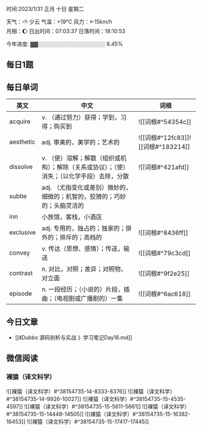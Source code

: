 

时间:2023/1/31 正月 十日 星期二

天气：⛅️  少云 气温：+19°C 风力：←15km/h  
月相：🌔 日出时间：07:03:37 日落时间：18:10:53

今年进度: ▓▓░░░░░░░░░░░░░░░░░░ 8.45%


## 每日1题


## 每日单词

| 英文      | 中文                                                                                        | 词根                               |
| --------- | ------------------------------------------------------------------------------------------- | ---------------------------------- |
| acquire   | v. （通过努力）获得；学到，习得；购买到                                                     | ![[词根#^54354c]]                  |
| aesthetic | adj. 审美的，美学的；艺术的                                                                 | ![[词根#^12fc83]]![[词根#^183214]] |
| dissolve  | v. （使）溶解；解散（组织或机构）；解除（关系或协议）；（使）消失；（以化学手段）去除，分散 | ![[词根#^421afd]]                  |
| subtle    | adj. （尤指变化或差别）微妙的，细微的；机智的，狡猾的；巧妙的；头脑灵活的                   |                                    |
| inn       | 小旅馆，客栈，小酒店                                                                        |                                    |
| exclusive | adj. 专用的，独占的；独家的；排外的；排斥的；高档的                                         | ![[词根#^8436ff]]                  |
| convey    | v. 传达（思想、感情）；传送，输送                                                           | ![[词根#^79c3cd]]                  |
| contrast  | n. 对比，对照；差异；对照物，对立面                                                         | ![[词根#^9f2e25]]                  |
| episode   | n. 一段经历；（小说的）片段，插曲；（电视剧或广播剧的）一集                                 | ![[词根#^6ac618]]                  |


## 今日文章

- [[《Dubbo 源码剖析与实战 》学习笔记Day16.md]]

## 微信阅读

<!-- start of weread -->

### 裸猿（译文科学）
![[裸猿（译文科学）#^38154735-14-8333-8376]]
![[裸猿（译文科学）#^38154735-14-9926-10027]]
![[裸猿（译文科学）#^38154735-15-4535-4597]]
![[裸猿（译文科学）#^38154735-15-5611-5661]]
![[裸猿（译文科学）#^38154735-15-14448-14505]]
![[裸猿（译文科学）#^38154735-15-16382-16453]]
![[裸猿（译文科学）#^38154735-15-17417-17445]]

<!-- end of weread -->

